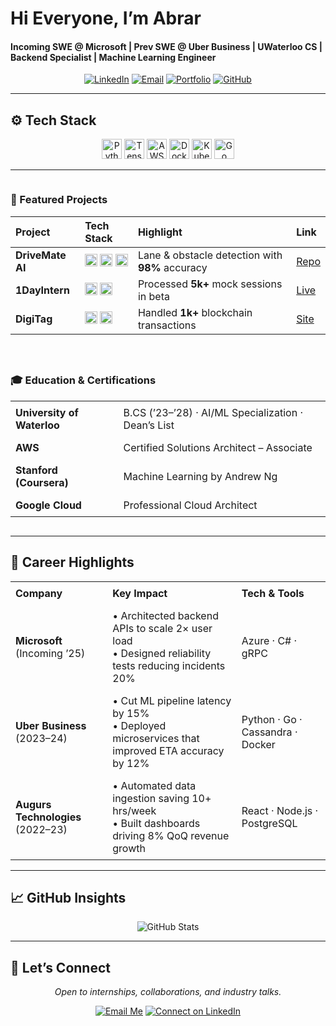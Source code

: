 # Hi Everyone, I’m **Abrar**  
#### Incoming SWE @ Microsoft | Prev SWE @ Uber Business | UWaterloo CS | Backend Specialist | Machine Learning Engineer

<p align="center">
  <a href="https://www.linkedin.com/in/abrar-ahmad-36b949271/"><img alt="LinkedIn" src="https://img.shields.io/badge/LinkedIn-0A66C2?style=for-the-badge&logo=linkedin&logoColor=white" /></a>
  <a href="mailto:abrarahmad.professional@gmail.com"><img alt="Email" src="https://img.shields.io/badge/Email-EA4335?style=for-the-badge&logo=gmail&logoColor=white" /></a>
  <a href="https://abrarislive.vercel.app/"><img alt="Portfolio" src="https://img.shields.io/badge/Portfolio-4285F4?style=for-the-badge&logo=google-chrome&logoColor=white" /></a>
  <a href="https://github.com/abrarahmad1510"><img alt="GitHub" src="https://img.shields.io/badge/GitHub-181717?style=for-the-badge&logo=github&logoColor=white" /></a>
</p>

---

## ⚙️ Tech Stack
<p align="center">
  <img alt="Python" src="https://img.shields.io/badge/Python-3776AB?logo=python&logoColor=white" height="32" />
  <img alt="TensorFlow" src="https://img.shields.io/badge/TensorFlow-FF6F00?logo=tensorflow&logoColor=white" height="32" />
  <img alt="AWS" src="https://img.shields.io/badge/AWS-232F3E?logo=amazon-aws&logoColor=white" height="32" />
  <img alt="Docker" src="https://img.shields.io/badge/Docker-2496ED?logo=docker&logoColor=white" height="32" />
  <img alt="Kubernetes" src="https://img.shields.io/badge/Kubernetes-326CE5?logo=kubernetes&logoColor=white" height="32" />
  <img alt="Go" src="https://img.shields.io/badge/Go-00ADD8?logo=go&logoColor=white" height="32" />
</p>

---

<div style="display: flex; gap: 24px; flex-wrap: wrap; justify-content: space-between;">
  <div style="flex: 1; min-width: 300px;">
    <h3>🌟 Featured Projects</h3>
    <table style="width: 100%; border-collapse: collapse;">
      <thead>
        <tr>
          <th align="left">Project</th>
          <th align="left">Tech Stack</th>
          <th align="left">Highlight</th>
          <th align="left">Link</th>
        </tr>
      </thead>
      <tbody>
        <tr>
          <td><strong>DriveMate AI</strong></td>
          <td>
            <img src="https://img.shields.io/badge/TensorFlow-FF6F00?logo=tensorflow&logoColor=white" height="20" />
            <img src="https://img.shields.io/badge/OpenCV-5C3EE8?logo=opencv&logoColor=white" height="20" />
            <img src="https://img.shields.io/badge/Python-3776AB?logo=python&logoColor=white" height="20" />
          </td>
          <td>Lane &amp; obstacle detection with <strong>98%</strong> accuracy</td>
          <td><a href="https://github.com/abrarahmad1510/drivemate-ai">Repo</a></td>
        </tr>
        <tr>
          <td><strong>1DayIntern</strong></td>
          <td>
            <img src="https://img.shields.io/badge/React-61DAFB?logo=react&logoColor=black" height="20" />
            <img src="https://img.shields.io/badge/Node.js-339933?logo=node.js&logoColor=white" height="20" />
          </td>
          <td>Processed <strong>5k+</strong> mock sessions in beta</td>
          <td><a href="https://internatyourownrisk.tech/">Live</a></td>
        </tr>
        <tr>
          <td><strong>DigiTag</strong></td>
          <td>
            <img src="https://img.shields.io/badge/Solidity-363636?logo=solidity&logoColor=white" height="20" />
            <img src="https://img.shields.io/badge/Web3.js-F16822?logo=web3js&logoColor=white" height="20" />
          </td>
          <td>Handled <strong>1k+</strong> blockchain transactions</td>
          <td><a href="https://xvqev-wqaaa-aaaag-at4ta-cai.icp0.io/">Site</a></td>
        </tr>
      </tbody>
    </table>
  </div>

  <div style="flex: 1; min-width: 300px;">
    <h3>🎓 Education & Certifications</h3>
    <table style="width: 100%; border-collapse: collapse;">
      <tr>
        <td style="padding: 8px;"><strong>University of Waterloo</strong></td>
        <td style="padding: 8px;">B.CS (’23–’28) · AI/ML Specialization · Dean’s List</td>
      </tr>
      <tr>
        <td style="padding: 8px;"><strong>AWS</strong></td>
        <td style="padding: 8px;">Certified Solutions Architect – Associate</td>
      </tr>
      <tr>
        <td style="padding: 8px;"><strong>Stanford (Coursera)</strong></td>
        <td style="padding: 8px;">Machine Learning by Andrew Ng</td>
      </tr>
      <tr>
        <td style="padding: 8px;"><strong>Google Cloud</strong></td>
        <td style="padding: 8px;">Professional Cloud Architect</td>
      </tr>
    </table>
  </div>
</div>

---

## 💼 Career Highlights
<table style="width: 100%; border-collapse: collapse;">
  <tr>
    <th align="left" style="padding: 8px;">Company</th>
    <th align="left" style="padding: 8px;">Key Impact</th>
    <th align="left" style="padding: 8px;">Tech &amp; Tools</th>
  </tr>
  <tr>
    <td style="padding: 8px;"><strong>Microsoft</strong> (Incoming ’25)</td>
    <td style="padding: 8px;">• Architected backend APIs to scale 2× user load<br>• Designed reliability tests reducing incidents 20%</td>
    <td style="padding: 8px;">Azure · C# · gRPC</td>
  </tr>
  <tr>
    <td style="padding: 8px;"><strong>Uber Business</strong> (2023–24)</td>
    <td style="padding: 8px;">• Cut ML pipeline latency by 15%<br>• Deployed microservices that improved ETA accuracy by 12%</td>
    <td style="padding: 8px;">Python · Go · Cassandra · Docker</td>
  </tr>
  <tr>
    <td style="padding: 8px;"><strong>Augurs Technologies</strong> (2022–23)</td>
    <td style="padding: 8px;">• Automated data ingestion saving 10+ hrs/week<br>• Built dashboards driving 8% QoQ revenue growth</td>
    <td style="padding: 8px;">React · Node.js · PostgreSQL</td>
  </tr>
</table>

---

## 📈 GitHub Insights
<div align="center">
  <img alt="GitHub Stats" src="https://github-readme-stats.vercel.app/api?username=abrarahmad1510&show_icons=true&theme=dark&count_private=true" style="max-width: 100%;" />
</div>

---

## 🤝 Let’s Connect
<p align="center"><em>Open to internships, collaborations, and industry talks.</em></p>
<p align="center">
  <a href="mailto:abrarahmad.professional@gmail.com"><img alt="Email Me" src="https://img.shields.io/badge/📬%20Email%20Me-EA4335?style=for-the-badge&logo=gmail&logoColor=white" /></a>
  <a href="https://www.linkedin.com/in/abrar-ahmad-36b949271/"><img alt="Connect on LinkedIn" src="https://img.shields.io/badge/🔗%20LinkedIn-0A66C2?style=for-the-badge&logo=linkedin&logoColor=white" /></a>
</p>
